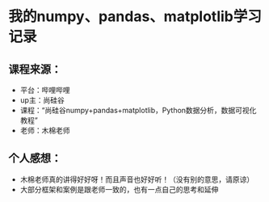# 我的numpy、pandas、matplotlib学习记录
## 课程来源：
- 平台：哔哩哔哩
- up主：尚硅谷
- 课程：“尚硅谷numpy+pandas+matplotlib，Python数据分析，数据可视化教程”
- 老师：木棉老师
## 个人感想：
- 木棉老师真的讲得好好呀！而且声音也好好听！（没有别的意思，请原谅）
- 大部分框架和案例是跟老师一致的，也有一点自己的思考和延伸
